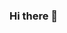 ### Hi there 👋 

<!--
**bryn-trys/bryn-trys** is a ✨ _special_ ✨ repository because its `README.md` (this file) appears on your GitHub profile

- My name is Bryn
- 🔭 I’m currently working on a personal website
- 🌱 I’m currently learning Python and JavaScript
- 📫 How to reach me: 23leap23@gmail.com
- 😄 Pronouns: She/Her and They/Them
- ⚡ Fun facts: I am a freshman in High School, and in addition to coding compete in geography bees, play the violin, and am making my own graphic novel.

